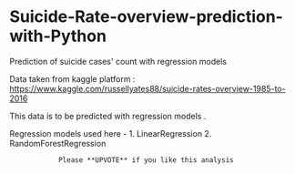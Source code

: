 # Suicide-Rate-overview-prediction-with-Python
Prediction of suicide cases' count with regression models



Data taken from kaggle platform : https://www.kaggle.com/russellyates88/suicide-rates-overview-1985-to-2016

This data is to be predicted with regression models .

Regression models used here - 1. LinearRegression 
                              2. RandomForestRegression
                              
                Please **UPVOTE** if you like this analysis
